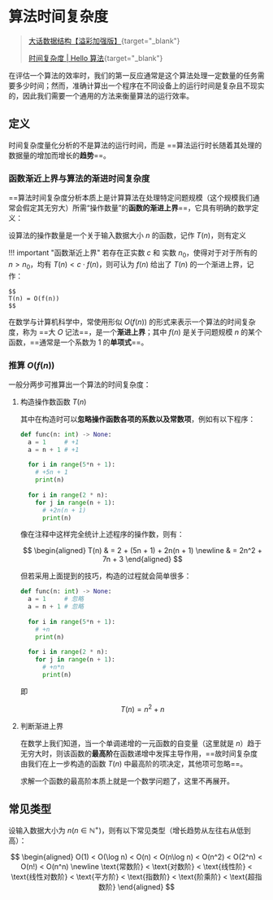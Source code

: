 # 算法时间复杂度

>[大话数据结构【溢彩加强版】](https://zh.z-library.sk/book/21866019/61284b/%E5%A4%A7%E8%AF%9D%E6%95%B0%E6%8D%AE%E7%BB%93%E6%9E%84%E6%BA%A2%E5%BD%A9%E5%8A%A0%E5%BC%BA%E7%89%88.html){target="_blank"}
>
>[时间复杂度 | Hello 算法](https://www.hello-algo.com/chapter_computational_complexity/time_complexity/){target="_blank"}


在评估一个算法的效率时，我们的第一反应通常是这个算法处理一定数量的任务需要多少时间；然而，准确计算出一个程序在不同设备上的运行时间是复杂且不现实的，因此我们需要一个通用的方法来衡量算法的运行效率。

## 定义

时间复杂度量化分析的不是算法的运行时间，而是 ==算法运行时长随着其处理的数据量的增加而增长的**趋势**==。

### 函数渐近上界与算法的渐进时间复杂度

==算法时间复杂度分析本质上是计算算法在处理特定问题规模（这个规模我们通常会假定其无穷大）所需“操作数量”的**函数的渐进上界**==，它具有明确的数学定义：

设算法的操作数量是一个关于输入数据大小 $n$ 的函数，记作 $T(n)$，则有定义

!!! important "函数渐近上界"
    若存在正实数 $c$ 和 实数 $n_0$，使得对于对于所有的 $n > n_0$，均有 $T(n) < c \cdot f(n)$，则可认为 $f(n)$ 给出了 $T(n)$ 的一个渐进上界，记作：
    
    $$
    T(n) = O(f(n))
    $$

在数学与计算机科学中，常使用形似 $O(f(n))$ 的形式来表示一个算法的时间复杂度，称为 ==大 $O$ 记法==，是一个**渐进上界**；其中 $f(n)$ 是关于问题规模 $n$ 的某个函数，==通常是一个系数为 $1$ 的**单项式**==。

### 推算 $O(f(n))$

一般分两步可推算出一个算法的时间复杂度：

1. 构造操作数函数 $T(n)$

    其中在构造时可以**忽略操作函数各项的系数以及常数项**，例如有以下程序：

    ```py
    def func(n: int) -> None:
      a = 1     # +1
      a = n + 1 # +1
      
      for i in range(5*n + 1):
        # +5n + 1
        print(n)
      
      for i in range(2 * n):
        for j in range(n + 1):
          # +2n(n + 1)
          print(n)
    ```

    像在注释中这样完全统计上述程序的操作数，则有：

    $$
    \begin{aligned}
      T(n) & = 2 + (5n + 1) + 2n(n + 1) \newline
      & = 2n^2 + 7n + 3
    \end{aligned}
   $$

    但若采用上面提到的技巧，构造的过程就会简单很多：

    ```py
    def func(n: int) -> None:
      a = 1     # 忽略
      a = n + 1 # 忽略
      
      for i in range(5*n + 1):
        # +n
        print(n)
      
      for i in range(2 * n):
        for j in range(n + 1):
          # +n*n
          print(n)
    ```

    即

    $$
    T(n) = n^2 + n
    $$

2. 判断渐进上界

    在数学上我们知道，当一个单调递增的一元函数的自变量（这里就是 $n$）趋于无穷大时，则该函数的**最高阶**在函数递增中发挥主导作用，==故时间复杂度由我们在上一步构造的函数 $T(n)$ 中最高阶的项决定，其他项可忽略==。

    求解一个函数的最高阶本质上就是一个数学问题了，这里不再展开。

## 常见类型

设输入数据大小为 $n(n \in \mathbb{N}^{+})$，则有以下常见类型（增长趋势从左往右从低到高）：

$$
\begin{aligned}
  O(1) < O(\log n) < O(n) < O(n\log n) < O(n^2) < O(2^n) < O(n!) < O(n^n) \newline
  \text{常数阶} < \text{对数阶} < \text{线性阶} < \text{线性对数阶} < \text{平方阶} < \text{指数阶} < \text{阶乘阶} < \text{超指数阶}
\end{aligned}
$$
